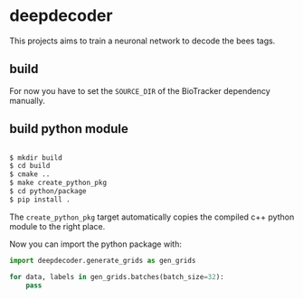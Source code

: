 # deepdecoder

This projects aims to train a neuronal network to decode the bees tags.

## build 

For now you have to set the `SOURCE_DIR` of the BioTracker dependency manually.

## build python module

```bash

$ mkdir build
$ cd build
$ cmake ..
$ make create_python_pkg
$ cd python/package
$ pip install .
```

The `create_python_pkg` target automatically copies the compiled c++ python
module to the right place.

Now you can import the python package with:

```python
import deepdecoder.generate_grids as gen_grids

for data, labels in gen_grids.batches(batch_size=32):
    pass
```


